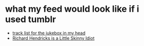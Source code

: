 # what my feed would look like if i used tumblr

- [track list for the jukebox in my head][songs]
- [Richard Hendricks is a Little Skinny Idiot][RHIALSI]

[songs]: 3beb8805-9fb7-4a37-804d-efd708d6b16b.md
[RHIALSI]: f3c2f214-751e-4fe3-871a-8ab1094dd46b.md
